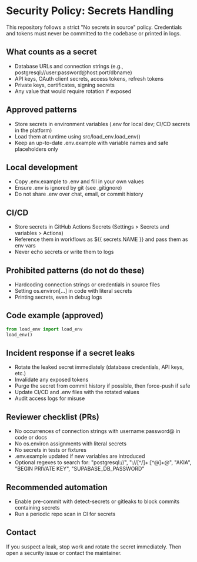 # Security Policy: Secrets Handling

This repository follows a strict "No secrets in source" policy. Credentials and tokens must never be committed to the codebase or printed in logs.

## What counts as a secret
- Database URLs and connection strings (e.g., postgresql://user:password@host:port/dbname)
- API keys, OAuth client secrets, access tokens, refresh tokens
- Private keys, certificates, signing secrets
- Any value that would require rotation if exposed

## Approved patterns
- Store secrets in environment variables (.env for local dev; CI/CD secrets in the platform)
- Load them at runtime using src/load_env.load_env()
- Keep an up-to-date .env.example with variable names and safe placeholders only

## Local development
- Copy .env.example to .env and fill in your own values
- Ensure .env is ignored by git (see .gitignore)
- Do not share .env over chat, email, or commit history

## CI/CD
- Store secrets in GitHub Actions Secrets (Settings > Secrets and variables > Actions)
- Reference them in workflows as ${{ secrets.NAME }} and pass them as env vars
- Never echo secrets or write them to logs

## Prohibited patterns (do not do these)
- Hardcoding connection strings or credentials in source files
- Setting os.environ[...] in code with literal secrets
- Printing secrets, even in debug logs

## Code example (approved)

```python
from load_env import load_env
load_env()
```

## Incident response if a secret leaks
- Rotate the leaked secret immediately (database credentials, API keys, etc.)
- Invalidate any exposed tokens
- Purge the secret from commit history if possible, then force-push if safe
- Update CI/CD and .env files with the rotated values
- Audit access logs for misuse

## Reviewer checklist (PRs)
- No occurrences of connection strings with username:password@ in code or docs
- No os.environ assignments with literal secrets
- No secrets in tests or fixtures
- .env.example updated if new variables are introduced
- Optional regexes to search for: "postgresql://", "://[^/]+:[^@]+@", "AKIA", "BEGIN PRIVATE KEY", "SUPABASE_DB_PASSWORD"

## Recommended automation
- Enable pre-commit with detect-secrets or gitleaks to block commits containing secrets
- Run a periodic repo scan in CI for secrets

## Contact
If you suspect a leak, stop work and rotate the secret immediately. Then open a security issue or contact the maintainer.